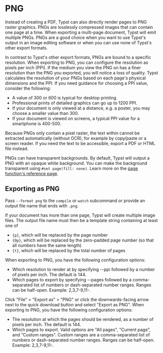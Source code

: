 # PNG

Instead of creating a PDF, Typst can also directly render pages to PNG raster graphics. PNGs are losslessly compressed images that can contain one page at a time. When exporting a multi-page document, Typst will emit multiple PNGs. PNGs are a good choice when you want to use Typst's output in an image editing software or when you can use none of Typst's other export formats.

In contrast to Typst's other export formats, PNGs are bound to a specific resolution. When exporting to PNG, you can configure the resolution as pixels per inch (PPI). If the medium you view the PNG on has a finer resolution than the PNG you exported, you will notice a loss of quality. Typst calculates the resolution of your PNGs based on each page's physical dimensions and the PPI. If you need guidance for choosing a PPI value, consider the following:

- A value of 300 or 600 is typical for desktop printing.
- Professional prints of detailed graphics can go up to 1200 PPI.
- If your document is only viewed at a distance, e.g. a poster, you may choose a smaller value than 300.
- If your document is viewed on screens, a typical PPI value for a smartphone is 400-500.

Because PNGs only contain a pixel raster, the text within cannot be extracted automatically (without OCR), for example by copy/paste or a screen reader. If you need the text to be accessible, export a PDF or HTML file instead.

PNGs can have transparent backgrounds. By default, Typst will output a PNG with an opaque white background. You can make the background transparent using `#set page(fill: none)`. Learn more on the [page function's reference page](/docs/reference/layout/page/#parameters-fill).

## Exporting as PNG

Pass `--format png` to the `compile` or `watch` subcommand or provide an output file name that ends with `.png`.

If your document has more than one page, Typst will create multiple image files. The output file name must then be a template string containing at least one of

- `{p}`, which will be replaced by the page number
- `{0p}`, which will be replaced by the zero-padded page number (so that all numbers have the same length)
- `{t}`, which will be replaced by the total number of pages

When exporting to PNG, you have the following configuration options:

- Which resolution to render at by specifying --ppi followed by a number of pixels per inch. The default is 144.
- Which pages to export by specifying --pages followed by a comma-separated list of numbers or dash-separated number ranges. Ranges can be half-open. Example: 2,3,7-9,11-.

Click "File" > "Export as" > "PNG" or click the downwards-facing arrow next to the quick download button and select "Export as PNG". When exporting to PNG, you have the following configuration options:

- The resolution at which the pages should be rendered, as a number of pixels per inch. The default is 144.
- Which pages to export. Valid options are "All pages", "Current page", and "Custom ranges". Custom ranges are a comma-separated list of numbers or dash-separated number ranges. Ranges can be half-open. Example: 2,3,7-9,11-.
